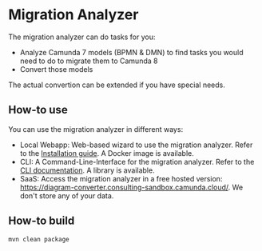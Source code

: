 # Migration Analyzer

The migration analyzer can do tasks for you:

* Analyze Camunda 7 models (BPMN & DMN) to find tasks you would need to do to migrate them to Camunda 8
* Convert those models

The actual convertion can be extended if you have special needs.

## How-to use

You can use the migration analyzer in different ways:

- Local Webapp: Web-based wizard to use the migration analyzer. Refer to the [Installation guide](./webapp/README.md). A Docker image is available.
- CLI: A Command-Line-Interface for the migration analyzer. Refer to the [CLI documentation](./cli/README.md). A library is available.
- SaaS: Access the migration analyzer in a free hosted version: https://diagram-converter.consulting-sandbox.camunda.cloud/. We don't store any of your data.


## How-to build

```shell
mvn clean package
```
